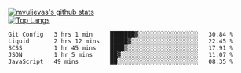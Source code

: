 [![mvuljevas's github stats](https://github-readme-stats.vercel.app/api?username=mvuljevas&show_icons=true&theme=dracula)](https://www.mvuljevas.com)
<br>
[![Top Langs](https://github-readme-stats.vercel.app/api/top-langs/?username=mvuljevas&theme=dracula)](https://www.mvuljevas.com)

<!--START_SECTION:waka-->
```text
Git Config   3 hrs 1 min     ███████▓░░░░░░░░░░░░░░░░░   30.84 % 
Liquid       2 hrs 12 mins   █████▓░░░░░░░░░░░░░░░░░░░   22.45 % 
SCSS         1 hr 45 mins    ████▒░░░░░░░░░░░░░░░░░░░░   17.91 % 
JSON         1 hr 5 mins     ██▓░░░░░░░░░░░░░░░░░░░░░░   11.07 % 
JavaScript   49 mins         ██░░░░░░░░░░░░░░░░░░░░░░░   08.35 % 
```
<!--END_SECTION:waka-->
